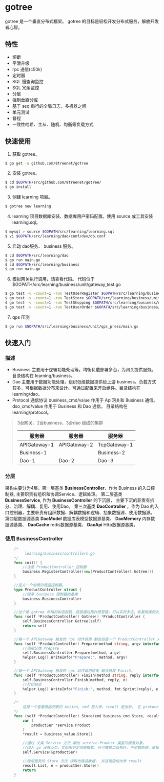 # gotree

gotree 是一个垂直分布式框架。 gotree 的目标是轻松开发分布式服务，解放开发者心智。

## 特性
* 熔断
* 平滑升级
* rpc 通信(c50k)
* 定时器
* SQL 慢查询监控
* SQL 冗余监控
* 分层
* 强制垂直分库
* 基于 seq 串行的全局日志，多机器之间
* 单元测试
* 督程
* 一致性哈希、主从、随机、均衡等负载方式

## 快速使用

1. 获取 gotree。
```sh
$ go get -u github.com/8treenet/gotree
```

2. 安装 gotree。
```sh
$ cd $GOPATH/src/github.com/8treenet/gotree/
$ go install
```

3. 创建 learning 项目。
```sh
$ gotree new learning
```

4. learning 项目数据库安装、数据库用户密码配置。使用 source 或工具安装 learning.sql。
```sh
$ mysql > source $GOPATH/src/learning/learning.sql
$ vi $GOPATH/src/learning/dao/conf/dev/db.conf
```

5. 启动 dao服务、 business 服务。
```sh
$ cd $GOPATH/src/learning/dao
$ go run main.go
$ cd $GOPATH/src/learning/business
$ go run main.go
```

6. 模拟网关执行调用，请查看代码。 代码位于 $GOPATH/src/learning/business/unit/gateway_test.go
```sh
$ go test -v -count=1 -run TestUserRegister $GOPATH/src/learning/business/unit/gateway_test.go
$ go test -v -count=1 -run TestStore $GOPATH/src/learning/business/unit/gateway_test.go
$ go test -v -count=1 -run TestShopping $GOPATH/src/learning/business/unit/gateway_test.go
$ go test -v -count=1 -run TestUserOrder $GOPATH/src/learning/business/unit/gateway_test.go
```

7. qps 压测
```sh
$ go run $GOPATH/src/learning/business/unit/qps_press/main.go
```


## 快速入门  

### 描述
+ Business 主要用于逻辑功能处理等。均衡负载部署多台，为网关提供服务。 目录结构在 learning/business。
+ Dao 主要用于数据功能处理，组织低级数据提供给上游 business。负载方式较多，可根据数据分布来设计。可通过配置来开启组件。目录结构在 learning/dao。
+ Protocol 通信协议 business_cmd/value 作用于 Api网关和 Business 通信。 dso_cmd/value 作用于 Business 和 Dao 通信。 目录结构在 learning/protocol。

> 3台网关、2台business、3台dao 组成的集群
>
> 服务器 | 服务器 | 服务器
> -------------|-------------|-------------
> APIGateway-1 | APIGateway-2 | TcpGateway-1
> Business-1   |              | Business-2
> Dao-1        | Dao-2        | Dao-3

### 分层
架构主要分为4层。第一层基类 __BusinessController__，作为 Business 的入口控制器, 主要职责有组织和协调Service、逻辑处理。 第二层基类 __BusinessService__, 作为 __BusinessController__ 的下沉层， 主要下沉的职责有拆分、治理、解耦、复用、使用Dao。 第三次基类 __DaoController__ ，作为 Dao 的入口控制器，主要职责有组织数据、解耦数据和逻辑、抽象数据源、使用数据源。 第四层数据源基类 __DaoModel__ 数据库表模型数据源基类、 __DaoMemory__ 内存数据源基类、 __DaoCache__ redis数据源基类、 __DaoApi__ Http数据源基类。

### 使用 BusinessController  
```go
    /* 
         learning/business/controllers.go
    */
    func init() {
        //注册 ProductController 控制器
        business.RegisterController(new(ProductController).Gotree())
    }

    //定义一个电商的商品控制器。
    type ProductController struct {
        //继承 business 控制器的基类
	    business.BusinessController
    }

    //这个是 gotree 风格的构造函数，底层通过指针原型链，可以实现多态，和基础类的支持。
    func (self *ProductController) Gotree() *ProductController {
        self.BusinessController.Gotree(self)
        return self
    }

    //每一个 APIGateway 触发的 rpc 动作调用 都会创造一个 ProductController 对象， 并且调用 Prepare。
    func (self *ProductController) Prepare(method string, argv interface{}) {
        //调用父类 Prepare
        self.BusinessController.Prepare(method, argv)
        helper.Log().WriteInfo("Prepare:", method, argv)
    }

    //每一个 APIGateway 触发的 rpc 动作调用结束 都会触发 Finish。
    func (self *ProductController) Finish(method string, reply interface{}, e error) {
        self.BusinessController.Finish(method, reply, e)
        //打印日志
        helper.Log().WriteInfo("Finish:", method, fmt.Sprint(reply), e)
    }

    /*
        这是一个查看商品列表的 Action, cmd 是入参，result 是出参， 在 protocol中定义，下文详细介绍。
    */
    func (self *ProductController) Store(cmd business_cmd.Store, result *business_value.Store) (e error) {
        var (
            productSer *service.Product
        )
        *result = business_value.Store{}

        //通过 父类 Service 方法 取出 service.Product 类型的服务对象。
        //因为 go 没有泛型，实现服务定位器模式，只可依赖二级指针，不用管原理，直接取。
        self.Service(&productSer)

        //使用服务的 Store 方法 读取出商品数据， 并且赋值给出参 result 
        result.List, e = productSer.Store()
        return
    }
```